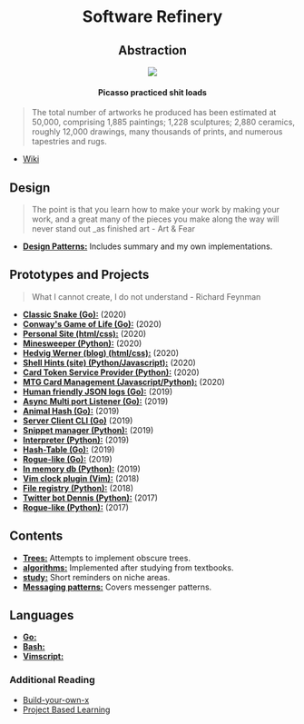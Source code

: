 <h1 align="center">
    Software Refinery
</h1>

<h2 align="center">
    Abstraction
</h2>

<p align="center">
    <img src=http://www.artyfactory.com/art_appreciation/animals_in_art/pablo_picasso/picasso_bulls.jpg>
</p>

<h4 align="center">
    Picasso practiced shit loads
</h4>

>The total number of artworks he produced has been estimated at 50,000, comprising 1,885 paintings; 1,228 sculptures; 2,880 ceramics, roughly 12,000 drawings, many thousands of prints, and numerous tapestries and rugs.

- [Wiki](https://en.wikipedia.org/wiki/Pablo_Picasso#Style_and_technique)

## Design

>The point is that you learn how to make your work by making your work, and a great many of the pieces you make along the way will never stand out _as finished art - Art & Fear

- [**Design Patterns:**](https://github.com/foxyblue/DesignPatterns) Includes summary and my own implementations.


## Prototypes and Projects

>What I cannot create, I do not understand - Richard Feynman

- [**Classic Snake (Go):**](https://github.com/foxyblue/classic-snake) (2020)
- [**Conway's Game of Life (Go):**](https://github.com/foxyblue/game-of-life) (2020)
- [**Personal Site (html/css):**](https://sebastien-docs.info) (2020)
- [**Minesweeper (Python):**](https://github.com/foxyblue/minesweeper) (2020)
- [**Hedvig Werner (blog) (html/css):**](https://hedvigwerner.com/) (2020)
- [**Shell Hints (site) (Python/Javascript):**](http://shell-hints.herokuapp.com/) (2020)
- [**Card Token Service Provider (Python):**](https://github.com/foxyblue/primer-token-service) (2020)
- [**MTG Card Management (Javascript/Python):**](https://github.com/foxyblue/mtg-inventory) (2020)
- [**Human friendly JSON logs (Go):**](https://github.com/foxyblue/tinj) (2019)
- [**Async Multi port Listener (Go):**](https://github.com/foxyblue/noiibat) (2019)
- [**Animal Hash (Go):**](https://github.com/foxyblue/animal-hash) (2019)
- [**Server Client CLI (Go)**](https://github.com/foxyblue/server-cli) (2019)
- [**Snippet manager (Python):**](https://github.com/foxyblue/snippet) (2019)
- [**Interpreter (Python):**](https://github.com/foxyblue/interpreter-py) (2019)
- [**Hash-Table (Go):**](https://github.com/foxyblue/go-hash-table) (2019)
- [**Rogue-like (Go):**](https://github.com/foxyblue/gogue) (2019)
- [**In memory db (Python):**](https://github.com/foxyblue/inmemdb) (2019)
- [**Vim clock plugin (Vim):**](https://github.com/foxyblue/vim-clock-tick) (2018)
- [**File registry (Python):**](https://github.com/foxyblue/scap-registry) (2018)
- [**Twitter bot Dennis (Python):**](https://github.com/foxyblue/dennis_bot) (2017)
- [**Rogue-like (Python):**](https://github.com/foxyblue/Rogue_simple) (2017)

## Contents

- [**Trees:**](./Trees/) Attempts to implement obscure trees.
- [**algorithms:**](./algorithms/) Implemented after studying from textbooks.
- [**study:**](./study/) Short reminders on niche areas.
- [**Messaging patterns:**](./rabbitMQ-tutorial/) Covers messenger patterns.

## Languages

- [**Go:**](./go/)
- [**Bash:**](./bash/)
- [**Vimscript:**](./vimscript/)

### Additional Reading

- [Build-your-own-x](https://github.com/danistefanovic/build-your-own-x)
- [Project Based Learning](https://github.com/tuvtran/project-based-learning)
